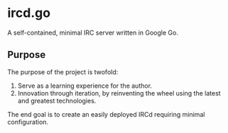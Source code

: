 ircd.go
=======

A self-contained, minimal IRC server written in Google Go.

## Purpose
The purpose of the project is twofold:

1. Serve as a learning experience for the author.
2. Innovation through iteration, by reinventing the wheel using the latest and greatest technologies.
 
The end goal is to create an easily deployed IRCd requiring minimal configuration.

